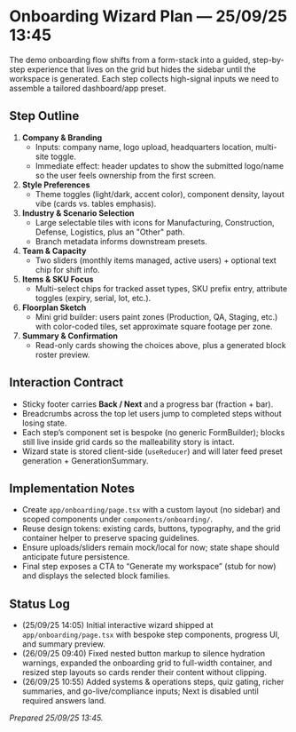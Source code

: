 # Onboarding Wizard Plan — 25/09/25 13:45

The demo onboarding flow shifts from a form-stack into a guided, step-by-step experience that lives on the grid but hides the sidebar until the workspace is generated. Each step collects high-signal inputs we need to assemble a tailored dashboard/app preset.

## Step Outline
1. **Company & Branding**
   - Inputs: company name, logo upload, headquarters location, multi-site toggle.
   - Immediate effect: header updates to show the submitted logo/name so the user feels ownership from the first screen.
2. **Style Preferences**
   - Theme toggles (light/dark, accent color), component density, layout vibe (cards vs. tables emphasis).
3. **Industry & Scenario Selection**
   - Large selectable tiles with icons for Manufacturing, Construction, Defense, Logistics, plus an "Other" path.
   - Branch metadata informs downstream presets.
4. **Team & Capacity**
   - Two sliders (monthly items managed, active users) + optional text chip for shift info.
5. **Items & SKU Focus**
   - Multi-select chips for tracked asset types, SKU prefix entry, attribute toggles (expiry, serial, lot, etc.).
6. **Floorplan Sketch**
   - Mini grid builder: users paint zones (Production, QA, Staging, etc.) with color-coded tiles, set approximate square footage per zone.
7. **Summary & Confirmation**
   - Read-only cards showing the choices above, plus a generated block roster preview.

## Interaction Contract
- Sticky footer carries **Back / Next** and a progress bar (fraction + bar).
- Breadcrumbs across the top let users jump to completed steps without losing state.
- Each step’s component set is bespoke (no generic FormBuilder); blocks still live inside grid cards so the malleability story is intact.
- Wizard state is stored client-side (`useReducer`) and will later feed preset generation + GenerationSummary.

## Implementation Notes
- Create `app/onboarding/page.tsx` with a custom layout (no sidebar) and scoped components under `components/onboarding/`.
- Reuse design tokens: existing cards, buttons, typography, and the grid container helper to preserve spacing guidelines.
- Ensure uploads/sliders remain mock/local for now; state shape should anticipate future persistence.
- Final step exposes a CTA to “Generate my workspace” (stub for now) and displays the selected block families.

## Status Log
- (25/09/25 14:05) Initial interactive wizard shipped at `app/onboarding/page.tsx` with bespoke step components, progress UI, and summary preview.
- (26/09/25 09:40) Fixed nested button markup to silence hydration warnings, expanded the onboarding grid to full-width container, and resized step layouts so cards render their content without clipping.
- (26/09/25 10:55) Added systems & operations steps, quiz gating, richer summaries, and go-live/compliance inputs; Next is disabled until required answers land.

*Prepared 25/09/25 13:45.*
